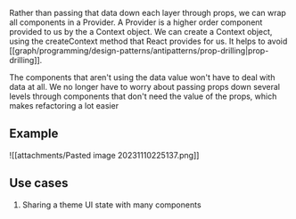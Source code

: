 Rather than passing that data down each layer through props, we can wrap all components in a Provider. A Provider is a higher order component provided to us by the a Context object. We can create a Context object, using the createContext method that React provides for us. It helps to avoid [[graph/programming/design-patterns/antipatterns/prop-drilling|prop-drilling]].
	
The components that aren't using the data value won't have to deal with data at all. We no longer have to worry about passing props down several levels through components that don't need the value of the props, which makes refactoring a lot easier
## Example
![[attachments/Pasted image 20231110225137.png]]

## Use cases
1. Sharing a theme UI state with many components